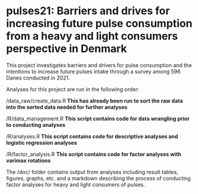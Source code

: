 # pulses21: Barriers and drives for increasing future pulse consumption from a heavy and light consumers perspective in Denmark
This project investigates barriers and drivers for pulse consumption and the intentions to increase future pulses intake through a survey among 596 Danes conducted in 2021.

Analyses for this project are run in the following order:

/data_raw/create_data.R **This has already been run to sort the raw data into the sorted data needed for further analyses** 

/R/data_management.R **This script contains code for data wrangling prior to conducting analyses**

/R/analyses.R **This script contains code for descriptive analyses and logistic regression analyses**

/R/factor_analysis.R **This script contains code for factor analyses with varimax rotations**


The /doc/ folder contains output from analyses including result tables, figures, graphs, etc. and a markdown describing the process of conducting factor analyses for heavy and light consumers of pulses.

